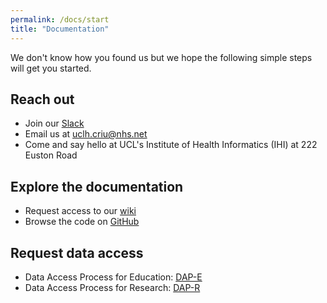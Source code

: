 ```yaml
---
permalink: /docs/start
title: "Documentation"
---
```


We don't know how you found us but we hope the following simple steps will get you started.

## Reach out

- Join our [Slack](https://join.slack.com/t/safehr-data/shared_invite/zt-2u0fbklhz-pcg4wGR~s1aXWbLEsqjUKg)
- Email us at [uclh.criu@nhs.net](mailto:uclh.criu@nhs.net)
- Come and say hello at UCL's Institute of Health Informatics (IHI) at 222 Euston Road

## Explore the documentation

- Request access to our [wiki](https://uclh.slab.com/public/topics/safehr-ljd88xi3)
- Browse the code on [GitHub](https://github.com/safehr-data)

## Request data access

- Data Access Process for Education: [DAP-E](dap-education)
- Data Access Process for Research: [DAP-R](dap-research)

